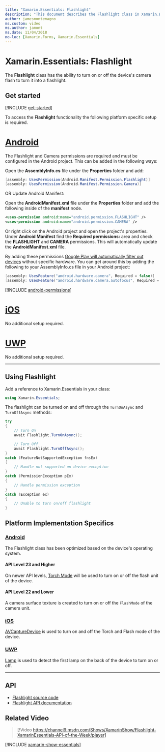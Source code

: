```yaml
---
title: "Xamarin.Essentials: Flashlight"
description: "This document describes the Flashlight class in Xamarin.Essentials, which has the ability to turn on or off the device's camera flash to turn it into a flashlight."
author: jamesmontemagno
ms.custom: video
ms.author: jamont
ms.date: 11/04/2018
no-loc: [Xamarin.Forms, Xamarin.Essentials]
---
```


# Xamarin.Essentials: Flashlight

The **Flashlight** class has the ability to turn on or off the device's camera flash to turn it into a flashlight.

## Get started

[!INCLUDE [get-started](includes/get-started.md)]

To access the **Flashlight** functionality the following platform specific setup is required.

# [Android](#tab/android)

The Flashlight and Camera permissions are required and must be configured in the Android project. This can be added in the following ways:

Open the **AssemblyInfo.cs** file under the **Properties** folder and add:

```csharp
[assembly: UsesPermission(Android.Manifest.Permission.Flashlight)]
[assembly: UsesPermission(Android.Manifest.Permission.Camera)]
```

OR Update Android Manifest:

Open the **AndroidManifest.xml** file under the **Properties** folder and add the following inside of the **manifest** node.

```xml
<uses-permission android:name="android.permission.FLASHLIGHT" />
<uses-permission android:name="android.permission.CAMERA" />
```

Or right click on the Android project and open the project's properties. Under **Android Manifest** find the **Required permissions:** area and check the **FLASHLIGHT** and **CAMERA** permissions. This will automatically update the **AndroidManifest.xml** file.

By adding these permissions [Google Play will automatically filter out devices](https://developer.android.com/guide/topics/manifest/uses-feature-element.html#permissions-features) without specific hardware. You can get around this by adding the following to your AssemblyInfo.cs file in your Android project:

```csharp
[assembly: UsesFeature("android.hardware.camera", Required = false)]
[assembly: UsesFeature("android.hardware.camera.autofocus", Required = false)]
```

[!INCLUDE [android-permissions](includes/android-permissions.md)]

# [iOS](#tab/ios)

No additional setup required.

# [UWP](#tab/uwp)

No additional setup required.

-----

## Using Flashlight

Add a reference to Xamarin.Essentials in your class:

```csharp
using Xamarin.Essentials;
```

The flashlight can be turned on and off through the `TurnOnAsync` and `TurnOffAsync` methods:

```csharp
try
{
    // Turn On
    await Flashlight.TurnOnAsync();

    // Turn Off
    await Flashlight.TurnOffAsync();
}
catch (FeatureNotSupportedException fnsEx)
{
    // Handle not supported on device exception
}
catch (PermissionException pEx)
{
    // Handle permission exception
}
catch (Exception ex)
{
    // Unable to turn on/off flashlight
}
```

## Platform Implementation Specifics

### [Android](#tab/android)

The Flashlight class has been optimized based on the device's operating system.

#### API Level 23 and Higher

On newer API levels, [Torch Mode](https://developer.android.com/reference/android/hardware/camera2/CameraManager.html#setTorchMode) will be used to turn on or off the flash unit of the device.

#### API Level 22 and Lower

A camera surface texture is created to turn on or off the `FlashMode` of the camera unit.

### [iOS](#tab/ios)

[AVCaptureDevice](xref:AVFoundation.AVCaptureDevice) is used to turn on and off the Torch and Flash mode of the device.

### [UWP](#tab/uwp)

[Lamp](/uwp/api/windows.devices.lights.lamp) is used to detect the first lamp on the back of the device to turn on or off.

-----

## API

- [Flashlight source code](https://github.com/xamarin/Essentials/tree/main/Xamarin.Essentials/Flashlight)
- [Flashlight API documentation](xref:Xamarin.Essentials.Flashlight)

## Related Video

> [!Video https://channel9.msdn.com/Shows/XamarinShow/Flashlight-XamarinEssentials-API-of-the-Week/player]

[!INCLUDE [xamarin-show-essentials](includes/xamarin-show-essentials.md)]
